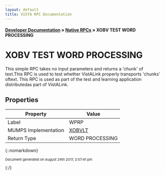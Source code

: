 ```yaml
---
layout: default
title: VISTA RPC Documentation
---
```


#### [Developer Documentation](../index) &#187; [Native RPCs](TableOfContents) &#187; XOBV TEST WORD PROCESSING<br/>
# XOBV TEST WORD PROCESSING

This simple RPC takes no input parameters and returns a 'chunk' of text.This RPC is used to test whether VistALink properly transports 'chunks' oftext. This RPC is used as part of the test and learning application distributedas part of VistALink.

## Properties

Property | Value
--- | ---
Label | WPRP
MUMPS Implementation | [XOBVLT](http://code.osehra.org/dox/Routine_XOBVLT_source.html)
Return Type | WORD PROCESSING




{::nomarkdown} <br/><p style="font-size: 11px">Document generated on August 24th 2017, 2:57:41 pm</p>{:/}